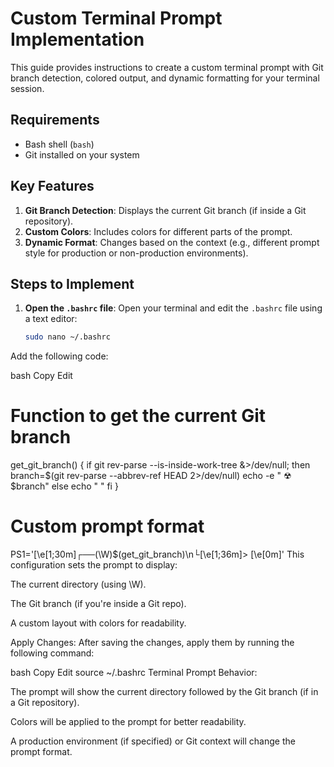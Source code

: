 # Custom Terminal Prompt Implementation

This guide provides instructions to create a custom terminal prompt with Git branch detection, colored output, and dynamic formatting for your terminal session.

## Requirements

- Bash shell (`bash`)
- Git installed on your system

## Key Features

1. **Git Branch Detection**: Displays the current Git branch (if inside a Git repository).
2. **Custom Colors**: Includes colors for different parts of the prompt.
3. **Dynamic Format**: Changes based on the context (e.g., different prompt style for production or non-production environments).

## Steps to Implement

1. **Open the `.bashrc` file**:
   Open your terminal and edit the `.bashrc` file using a text editor:

   ```bash
   sudo nano ~/.bashrc
Add the following code:

bash
Copy
Edit
# Function to get the current Git branch
get_git_branch() {
    if git rev-parse --is-inside-work-tree &>/dev/null; then
        branch=$(git rev-parse --abbrev-ref HEAD 2>/dev/null)
        echo -e " ☢ $branch"
    else
        echo " "
    fi
}

# Custom prompt format
PS1='\[\e[1;30m\]┌──(\W)$(get_git_branch)\n└\[\e[1;36m\]> \[\e[0m\]'
This configuration sets the prompt to display:

The current directory (using \W).

The Git branch (if you're inside a Git repo).

A custom layout with colors for readability.

Apply Changes:
After saving the changes, apply them by running the following command:

bash
Copy
Edit
source ~/.bashrc
Terminal Prompt Behavior:

The prompt will show the current directory followed by the Git branch (if in a Git repository).

Colors will be applied to the prompt for better readability.

A production environment (if specified) or Git context will change the prompt format.